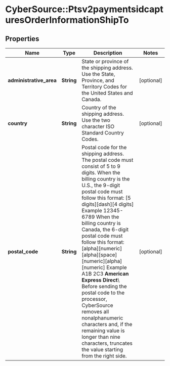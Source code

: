 # CyberSource::Ptsv2paymentsidcapturesOrderInformationShipTo

## Properties
Name | Type | Description | Notes
------------ | ------------- | ------------- | -------------
**administrative_area** | **String** | State or province of the shipping address. Use the State, Province, and Territory Codes for the United States and Canada.  | [optional] 
**country** | **String** | Country of the shipping address. Use the two character ISO Standard Country Codes. | [optional] 
**postal_code** | **String** | Postal code for the shipping address. The postal code must consist of 5 to 9 digits.  When the billing country is the U.S., the 9-digit postal code must follow this format: [5 digits][dash][4 digits]  Example 12345-6789  When the billing country is Canada, the 6-digit postal code must follow this format: [alpha][numeric][alpha][space][numeric][alpha][numeric]  Example A1B 2C3  **American Express Direct**\\ Before sending the postal code to the processor, CyberSource removes all nonalphanumeric characters and, if the remaining value is longer than nine characters, truncates the value starting from the right side.  | [optional] 


